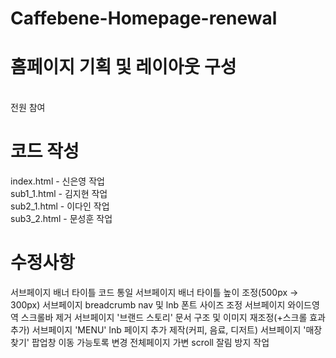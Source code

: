 # Caffebene-Homepage-renewal


# 홈페이지 기획 및 레이아웃 구성
<br>전원 참여

# 코드 작성
index.html - 신은영 작업
<br>sub1_1.html - 김지현 작업
<br>sub2_1.html - 이다인 작업
<br>sub3_2.html - 문성훈 작업

# 수정사항
서브페이지 배너 타이틀 코드 통일
서브페이지 배너 타이틀 높이 조정(500px -> 300px)
서브페이지 breadcrumb nav 및 lnb 폰트 사이즈 조정
서브페이지 와이드영역 스크롤바 제거
서브페이지 '브랜드 스토리' 문서 구조 및 이미지 재조정(+스크롤 효과 추가)
서브페이지 'MENU' lnb 페이지 추가 제작(커피, 음료, 디저트)
서브페이지 '매장찾기' 팝업창 이동 가능토록 변경
전체페이지 가변 scroll 잘림 방지 작업
